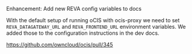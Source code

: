 Enhancement: Add new REVA config variables to docs

With the default setup of running oCIS with ocis-proxy we need to set `REVA_DATAGATEWAY_URL` and
`REVA_FRONTEND_URL` environment variables. We added those to the configuration instructions in
the dev docs.

https://github.com/owncloud/ocis/pull/345
